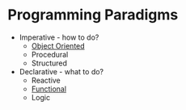 # Programming Paradigms

- Imperative - how to do?
    - [Object Oriented](object-oriented-programming/README.md)
    - Procedural
    - Structured
- Declarative - what to do?
    - Reactive
    - [Functional](functional-programming/README.md)
    - Logic
